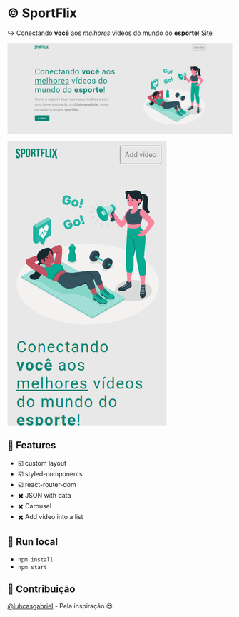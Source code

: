 # :copyright: SportFlix

:arrow_right_hook: Conectando **você** aos *melhores* vídeos do mundo do **esporte**! [Site](https://sportflix.vercel.app/)

![Home desktop](https://raw.githubusercontent.com/laisfrigerio/sport-flix/master/screenshots/home-desktop.png)

![Home mobile](https://raw.githubusercontent.com/laisfrigerio/sport-flix/master/screenshots/home-mobile.png)

## :pencil: Features

- :ballot_box_with_check: custom layout
- :ballot_box_with_check: styled-components
- :ballot_box_with_check: react-router-dom
- :heavy_multiplication_x: JSON with data
- :heavy_multiplication_x: Carousel
- :heavy_multiplication_x: Add vídeo into a list

## :gem: Run local

- `npm install`
- `npm start`

## :muscle: Contribuição

[@luhcasgabriel](https://github.com/lucashgabriel/) - Pela inspiração :heart_eyes: